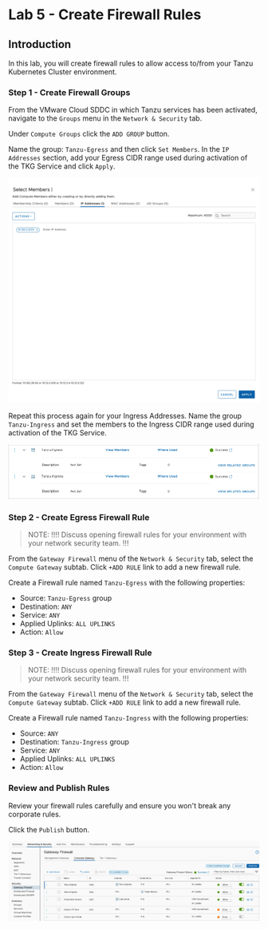 # Lab 5 - Create Firewall Rules

## Introduction

In this lab, you will create firewall rules to allow access to/from your Tanzu Kubernetes Cluster environment.

### Step 1 - Create Firewall Groups

From the VMware Cloud SDDC in which Tanzu services has been activated, navigate to the `Groups` menu in the `Network & Security` tab.

Under `Compute Groups` click the `ADD GROUP` button.

Name the group: `Tanzu-Egress` and then click `Set Members`. In the `IP Addresses` section, add your Egress CIDR range used during activation of the TKG Service and click `Apply`.

![Egress Group IP Address](../img/EgressGroup.png)

Repeat this process again for your Ingress Addresses. Name the group `Tanzu-Ingress` and set the members to the Ingress CIDR range used during activation of the TKG Service.

![Firewall Groups Summary](../img/FW_Groups.png)

### Step 2 - Create Egress Firewall Rule

> NOTE: !!!! Discuss opening firewall rules for your environment with your network security team. !!!

From the `Gateway Firewall` menu of the `Network & Security` tab, select the `Compute Gateway` subtab. Click `+ADD RULE` link to add a new firewall rule.

Create a Firewall rule named `Tanzu-Egress` with the following properties:

- Source: `Tanzu-Egress` group
- Destination: `ANY`
- Service: `ANY`
- Applied Uplinks: `ALL UPLINKS`
- Action: `Allow`

### Step 3 - Create Ingress Firewall Rule

> NOTE: !!!! Discuss opening firewall rules for your environment with your network security team. !!!

From the `Gateway Firewall` menu of the `Network & Security` tab, select the `Compute Gateway` subtab. Click `+ADD RULE` link to add a new firewall rule.

Create a Firewall rule named `Tanzu-Ingress` with the following properties:

- Source: `ANY`
- Destination: `Tanzu-Ingress` group
- Service: `ANY`
- Applied Uplinks: `ALL UPLINKS`
- Action: `Allow`

### Review and Publish Rules

Review your firewall rules carefully and ensure you won't break any corporate rules.

Click the `Publish` button.

![Firewall Review Screen](../img/FWRule.png)